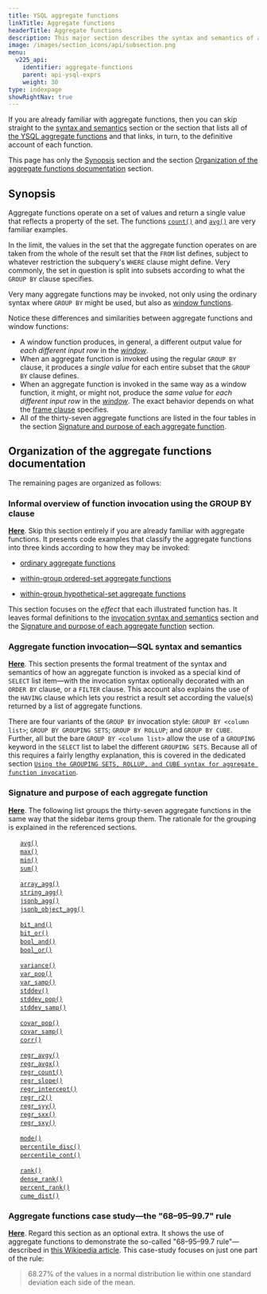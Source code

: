 ```yaml
---
title: YSQL aggregate functions
linkTitle: Aggregate functions
headerTitle: Aggregate functions
description: This major section describes the syntax and semantics of all of the aggregate functions that YSQL supports.
image: /images/section_icons/api/subsection.png
menu:
  v225_api:
    identifier: aggregate-functions
    parent: api-ysql-exprs
    weight: 30
type: indexpage
showRightNav: true
---
```

If you are already familiar with aggregate functions, then you can skip straight to the [syntax and semantics](./invocation-syntax-semantics/) section or the section that lists all of [the YSQL aggregate functions](./function-syntax-semantics/) and that links, in turn, to the definitive account of each function.

This page has only the [Synopsis](./#synopsis) section and the section [Organization of the aggregate functions documentation](./#organization-of-the-aggregate-functions-documentation) section.

## Synopsis

Aggregate functions operate on a set of values and return a single value that reflects a property of the set. The functions [`count()`](./function-syntax-semantics/avg-count-max-min-sum/#count) and [`avg()`](./function-syntax-semantics/avg-count-max-min-sum/#avg) are very familiar examples.

In the limit, the values in the set that the aggregate function operates on are taken from the whole of the result set that the `FROM` list defines, subject to whatever restriction the subquery's `WHERE` clause might define. Very commonly, the set in question is split into subsets according to what the `GROUP BY` clause specifies.

Very many aggregate functions may be invoked, not only using the ordinary syntax where `GROUP BY` might be used, but also as [window functions](../window_functions/).

Notice these differences and similarities between aggregate functions and window functions:

- A window function produces, in general, a different output value for _each different input row_ in the [_window_](../window_functions/invocation-syntax-semantics/#the-window-definition-rule).
- When an aggregate function is invoked using the regular `GROUP BY` clause, it produces a _single value_ for each entire subset that the `GROUP BY` clause defines.
- When an aggregate function is invoked in the same way as a window function, it might, or might not, produce the _same value_ for _each different input row_ in the [_window_](./invocation-syntax-semantics/#the-window-definition-rule). The exact behavior depends on what the [frame clause](../window_functions/invocation-syntax-semantics/#the-frame-clause-1) specifies.
- All of the thirty-seven aggregate functions are listed in the four tables in the section [Signature and purpose of each aggregate function](./function-syntax-semantics/).

## Organization of the aggregate functions documentation

The remaining pages are organized as follows:

### Informal overview of function invocation using the GROUP BY clause

**[Here](./functionality-overview/)**. Skip this section entirely if you are already familiar with aggregate functions. It presents code examples that classify the aggregate functions into three kinds according to how they may be invoked:

- [ordinary aggregate functions](./functionality-overview/#ordinary-aggregate-functions)

- [within-group ordered-set aggregate functions](./functionality-overview/#ordinary-aggregate-functions)

- [within-group hypothetical-set aggregate functions](./functionality-overview/#within-group-hypothetical-set-aggregate-functions)

This section focuses on the _effect_ that each illustrated function has. It leaves formal definitions to the [invocation syntax and semantics](./invocation-syntax-semantics/) section and the [Signature and purpose of each aggregate function](./function-syntax-semantics/) section.

### Aggregate function invocation—SQL syntax and semantics

**[Here](./invocation-syntax-semantics/)**. This section presents the formal treatment of the syntax and semantics of how an aggregate function is invoked as a special kind of `SELECT` list item—with the invocation syntax optionally decorated with an `ORDER BY` clause, or a `FILTER` clause. This account also explains the use of the `HAVING` clause which lets you restrict a result set according the value(s) returned by a list of aggregate functions.

There are four variants of the `GROUP BY` invocation style: `GROUP BY <column list>`; `GROUP BY GROUPING SETS`; `GROUP BY ROLLUP`; and `GROUP BY CUBE`. Further, all but the bare `GROUP BY <column list>` allow the use of  a `GROUPING` keyword in the `SELECT` list to label the different `GROUPING SETS`. Because all of this requires a fairly lengthy explanation, this is covered in the dedicated section [`Using the GROUPING SETS, ROLLUP, and CUBE syntax for aggregate function invocation`](./grouping-sets-rollup-cube/).

### Signature and purpose of each aggregate function

**[Here](./function-syntax-semantics/)**. The following list groups the thirty-seven aggregate functions in the same way that the sidebar items group them. The rationale for the grouping is explained in the referenced sections.

&#160;&#160;&#160;&#160;&#160;&#160;[`avg()`](./function-syntax-semantics/avg-count-max-min-sum/#avg)<br>
&#160;&#160;&#160;&#160;&#160;&#160;[`max()`](./function-syntax-semantics/avg-count-max-min-sum/#max-min)<br>
&#160;&#160;&#160;&#160;&#160;&#160;[`min()`](./function-syntax-semantics/avg-count-max-min-sum/#max-min)<br>
&#160;&#160;&#160;&#160;&#160;&#160;[`sum()`](./function-syntax-semantics/avg-count-max-min-sum/#sum)

&#160;&#160;&#160;&#160;&#160;&#160;[`array_agg()`](./function-syntax-semantics/array-string-jsonb-jsonb-object-agg/#array-agg)<br>
&#160;&#160;&#160;&#160;&#160;&#160;[`string_agg()`](./function-syntax-semantics/array-string-jsonb-jsonb-object-agg/#string-agg)<br>
&#160;&#160;&#160;&#160;&#160;&#160;[`jsonb_agg()`](./function-syntax-semantics/array-string-jsonb-jsonb-object-agg/#jsonb-agg)<br>
&#160;&#160;&#160;&#160;&#160;&#160;[`jsonb_object_agg()`](./function-syntax-semantics/array-string-jsonb-jsonb-object-agg/#jsonb-object-agg)

&#160;&#160;&#160;&#160;&#160;&#160;[`bit_and()`](./function-syntax-semantics/bit-and-or-bool-and-or/#bit-and)<br>
&#160;&#160;&#160;&#160;&#160;&#160;[`bit_or()`](./function-syntax-semantics/bit-and-or-bool-and-or/#bit-or)<br>
&#160;&#160;&#160;&#160;&#160;&#160;[`bool_and()`](./function-syntax-semantics/bit-and-or-bool-and-or/#bool-and)<br>
&#160;&#160;&#160;&#160;&#160;&#160;[`bool_or()`](./function-syntax-semantics/bit-and-or-bool-and-or/#bool-or)

&#160;&#160;&#160;&#160;&#160;&#160;[`variance()`](./function-syntax-semantics/variance-stddev/#variance)<br>
&#160;&#160;&#160;&#160;&#160;&#160;[`var_pop()`](./function-syntax-semantics/variance-stddev/#var-pop)<br>
&#160;&#160;&#160;&#160;&#160;&#160;[`var_samp()`](./function-syntax-semantics/variance-stddev/#var-samp)<br>
&#160;&#160;&#160;&#160;&#160;&#160;[`stddev()`](./function-syntax-semantics/variance-stddev/#stddev)<br>
&#160;&#160;&#160;&#160;&#160;&#160;[`stddev_pop()`](./function-syntax-semantics/variance-stddev/#stddev-pop)<br>
&#160;&#160;&#160;&#160;&#160;&#160;[`stddev_samp()`](./function-syntax-semantics/variance-stddev/#stddev-samp)

&#160;&#160;&#160;&#160;&#160;&#160;[`covar_pop()`](./function-syntax-semantics/linear-regression/covar-corr/#covar-pop-covar-samp)<br>
&#160;&#160;&#160;&#160;&#160;&#160;[`covar_samp()`](./function-syntax-semantics/linear-regression/covar-corr/#covar-pop-covar-samp)<br>
&#160;&#160;&#160;&#160;&#160;&#160;[`corr()`](./function-syntax-semantics/linear-regression/covar-corr/#corr)

&#160;&#160;&#160;&#160;&#160;&#160;[`regr_avgy()`](./function-syntax-semantics/linear-regression/regr/#regr-avgy-regr-avgx)<br>
&#160;&#160;&#160;&#160;&#160;&#160;[`regr_avgx()`](./function-syntax-semantics/linear-regression/regr/#regr-avgy-regr-avgx)<br>
&#160;&#160;&#160;&#160;&#160;&#160;[`regr_count()`](./function-syntax-semantics/linear-regression/regr/#regr-count)<br>
&#160;&#160;&#160;&#160;&#160;&#160;[`regr_slope()`](./function-syntax-semantics/linear-regression/regr/#regr-slope-regr-intercept)<br>
&#160;&#160;&#160;&#160;&#160;&#160;[`regr_intercept()`](./function-syntax-semantics/linear-regression/regr/#regr-slope-regr-intercept)<br>
&#160;&#160;&#160;&#160;&#160;&#160;[`regr_r2()`](./function-syntax-semantics/linear-regression/regr/#regr-r2)<br>
&#160;&#160;&#160;&#160;&#160;&#160;[`regr_syy()`](./function-syntax-semantics/linear-regression/regr/#regr-syy-regr-sxx-regr-sxy)<br>
&#160;&#160;&#160;&#160;&#160;&#160;[`regr_sxx()`](./function-syntax-semantics/linear-regression/regr/#regr-syy-regr-sxx-regr-sxy)<br>
&#160;&#160;&#160;&#160;&#160;&#160;[`regr_sxy()`](./function-syntax-semantics/linear-regression/regr/#regr-syy-regr-sxx-regr-sxy)

&#160;&#160;&#160;&#160;&#160;&#160;[`mode()`](./function-syntax-semantics/mode-percentile-disc-percentile-cont/#mode)<br>
&#160;&#160;&#160;&#160;&#160;&#160;[`percentile_disc()`](./function-syntax-semantics/mode-percentile-disc-percentile-cont/#percentile-disc-percentile-cont)<br>
&#160;&#160;&#160;&#160;&#160;&#160;[`percentile_cont()`](./function-syntax-semantics/mode-percentile-disc-percentile-cont/#percentile-disc-percentile-cont)

&#160;&#160;&#160;&#160;&#160;&#160;[`rank()`](./function-syntax-semantics/rank-dense-rank-percent-rank-cume-dist/#rank)<br>
&#160;&#160;&#160;&#160;&#160;&#160;[`dense_rank()`](./function-syntax-semantics/rank-dense-rank-percent-rank-cume-dist/#dense-rank)<br>
&#160;&#160;&#160;&#160;&#160;&#160;[`percent_rank()`](./function-syntax-semantics/rank-dense-rank-percent-rank-cume-dist/#percent-rank)<br>
&#160;&#160;&#160;&#160;&#160;&#160;[`cume_dist()`](./function-syntax-semantics/rank-dense-rank-percent-rank-cume-dist/#cume-dist)

### Aggregate functions case study—the "68–95–99.7" rule

**[Here](case-study-the-68-95-997-rule/)**. Regard this section as an optional extra. It shows the use of aggregate functions to demonstrate the so-called "68–95–99.7 rule"—described in [this Wikipedia article](https://en.wikipedia.org/wiki/68%e2%80%9395%e2%80%9399.7_rule). This case-study focuses on just one part of the rule:

> 68.27% of the values in a normal distribution lie within one standard deviation each side of the mean.
